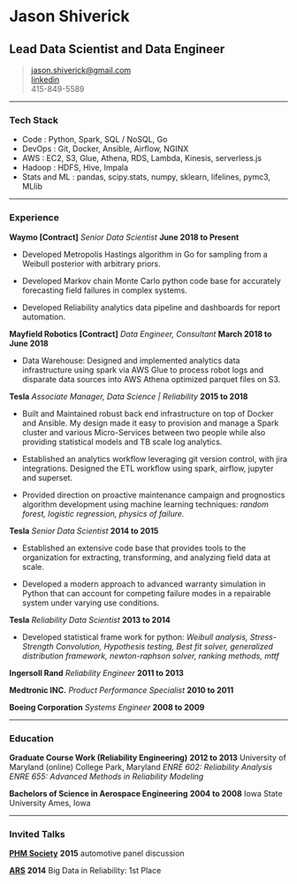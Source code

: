 # Jason Shiverick
## Lead Data Scientist and Data Engineer

> [jason.shiverick@gmail.com](mailto:jason.shiverick@gmail.com)		
> [linkedin](https://www.linkedin.com/in/jason-shiverick-2a9b7b16)		
> 415-849-5589

------

### Tech Stack

* Code
	: Python, Spark, SQL / NoSQL, Go
* DevOps
	: Git, Docker, Ansible, Airflow, NGINX
* AWS
	: EC2, S3, Glue, Athena, RDS, Lambda, Kinesis, serverless.js 
* Hadoop
	: HDFS, Hive, Impala
* Stats and ML
	: pandas, scipy.stats, numpy, sklearn, lifelines, pymc3, MLlib

------

### Experience	

**Waymo [Contract]** *Senior Data Scientist* __June 2018 to Present__

* Developed Metropolis Hastings algorithm in Go for sampling from a Weibull posterior with arbitrary priors. 

* Developed Markov chain Monte Carlo python code base for accurately forecasting field failures in complex systems.

* Developed Reliability analytics data pipeline and dashboards for report automation. 

**Mayfield Robotics [Contract]** *Data Engineer, Consultant* __March 2018 to June 2018__

* Data Warehouse: Designed and implemented analytics data infrastructure using spark via AWS Glue to process robot logs and disparate data sources into AWS Athena optimized parquet files on S3.

**Tesla** *Associate Manager, Data Science | Reliability* __2015 to 2018__

* Built and Maintained robust back end infrastructure on top of Docker and Ansible. My design made it easy to provision and manage a Spark cluster and various Micro-Services between two people while also providing statistical models and TB scale log analytics.

* Established an analytics workflow leveraging git version control, with jira integrations. Designed the ETL workflow using spark, airflow, jupyter and superset.

* Provided direction on proactive maintenance campaign and prognostics algorithm development using machine learning techniques: *random forest, logistic regression, physics of failure.*


**Tesla** *Senior Data Scientist* __2014 to 2015__

* Established an extensive code base that provides tools to the organization for extracting, transforming, and analyzing field data at scale.

* Developed a modern approach to advanced warranty simulation in Python that can account for competing failure modes in a repairable system under varying use conditions.


**Tesla** *Reliability Data Scientist* __2013 to 2014__

* Developed statistical frame work for python:	*Weibull analysis,	Stress-Strength Convolution,	Hypothesis testing,	Best fit solver, generalized distribution framework, newton-raphson solver,	ranking methods,	mttf*


**Ingersoll Rand** *Reliability Engineer* __2011 to 2013__

**Medtronic INC.** *Product Performance Specialist* __2010 to 2011__

**Boeing Corporation** *Systems Engineer* __2008 to 2009__

-------

### Education

**Graduate Course Work (Reliability Engineering)** __2012 to 2013__
		University of Maryland
    (online) College Park, Maryland
*ENRE 602: Reliability Analysis*
*ENRE 655: Advanced Methods in Reliability Modeling*

**Bachelors of Science in Aerospace Engineering** __2004 to 2008__
		Iowa State University
	  Ames, Iowa

-------

### Invited Talks

**[PHM Society](https://www.phmsociety.org/)** __2015__ automotive panel discussion

**[ARS](http://www.arsymposium.org/)** __2014__
Big Data in Reliability: 1st Place
